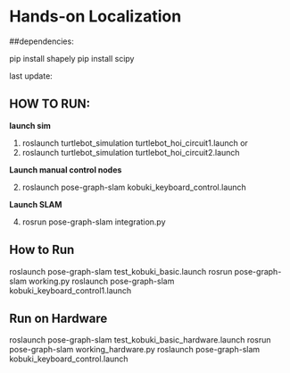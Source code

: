 ﻿# Hands-on Localization

##dependencies:

pip install shapely
pip install scipy

last update:

## HOW TO RUN:

**launch sim**
1. roslaunch turtlebot_simulation turtlebot_hoi_circuit1.launch
or 
2. roslaunch turtlebot_simulation turtlebot_hoi_circuit2.launch

**Launch manual control nodes**

2. roslaunch pose-graph-slam kobuki_keyboard_control.launch

**Launch SLAM**

4. rosrun pose-graph-slam integration.py

## How to Run

roslaunch pose-graph-slam test_kobuki_basic.launch
rosrun pose-graph-slam working.py
roslaunch pose-graph-slam kobuki_keyboard_control1.launch

## Run on Hardware
roslaunch pose-graph-slam test_kobuki_basic_hardware.launch
rosrun pose-graph-slam working_hardware.py
roslaunch pose-graph-slam kobuki_keyboard_control.launch